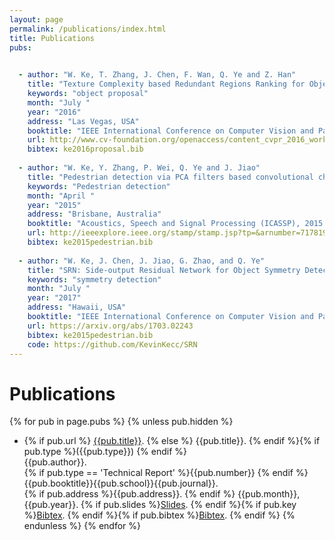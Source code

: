 ```yaml
---
layout: page
permalink: /publications/index.html
title: Publications
pubs:
  

  - author: "W. Ke, T. Zhang, J. Chen, F. Wan, Q. Ye and Z. Han"
    title: "Texture Complexity based Redundant Regions Ranking for Object Proposal"
    keywords: "object proposal"
    month: "July "
    year: "2016"
    address: "Las Vegas, USA"
    booktitle: "IEEE International Conference on Computer Vision and Pattern Recognition Workshop (CVPRW)"
    url: http://www.cv-foundation.org/openaccess/content_cvpr_2016_workshops/w24/papers/Ke_Texture_Complexity_Based_CVPR_2016_paper.pdf
    bibtex: ke2016proposal.bib
    
  - author: "W. Ke, Y. Zhang, P. Wei, Q. Ye and J. Jiao"
    title: "Pedestrian detection via PCA filters based convolutional channel features"
    keywords: "Pedestrian detection"
    month: "April "
    year: "2015"
    address: "Brisbane, Australia"
    booktitle: "Acoustics, Speech and Signal Processing (ICASSP), 2015 IEEE International Conference on"
    url: http://ieeexplore.ieee.org/stamp/stamp.jsp?tp=&arnumber=7178199
    bibtex: ke2015pedestrian.bib
    
  - author: "W. Ke, J. Chen, J. Jiao, G. Zhao, and Q. Ye"
    title: "SRN: Side-output Residual Network for Object Symmetry Detection in the Wild"
    keywords: "symmetry detection"
    month: "July "
    year: "2017"
    address: "Hawaii, USA"
    booktitle: "IEEE International Conference on Computer Vision and Pattern Recognition (Oral)"
    url: https://arxiv.org/abs/1703.02243
    bibtex: ke2015pedestrian.bib
    code: https://github.com/KevinKecc/SRN 
---
```


# Publications

{% for pub in page.pubs %}
{% unless pub.hidden %}
  - {% if pub.url %} [{{pub.title}}]({{pub.url}}).
    {% else %} {{pub.title}}.
    {% endif %}{% if pub.type %}({{pub.type}})
    {% endif %}<br>
    {{pub.author}}.<br>
    {% if pub.type == 'Technical Report' %}{{pub.number}}
    {% endif %}{{pub.booktitle}}{{pub.school}}{{pub.journal}}.<br>
    {% if pub.address %}{{pub.address}}.
    {% endif %} {{pub.month}}, {{pub.year}}. {% if pub.slides %}[Slides]({{pub.slides}}).
    {% endif %}{% if pub.key %}[Bibtex](http://groups.csail.mit.edu/commit/bibtex.cgi?key={{pub.key}}).
    {% endif %}{% if pub.bibtex %}[Bibtex]({{pub.bibtex}}).
    {% endif %}
{% endunless %}
{% endfor %}



